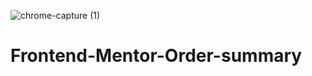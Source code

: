 ![chrome-capture (1)](https://user-images.githubusercontent.com/85976619/133000520-288382da-f53f-42e2-a542-5f1af81a6fd1.jpg)
# Frontend-Mentor-Order-summary
